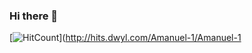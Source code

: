 ### Hi there 👋
[![HitCount](https://hits.dwyl.com/Amanuel-1/Amanuel-1.svg?style=flat-square)](http://hits.dwyl.com/Amanuel-1/Amanuel-1
<!--
**Amanuel-1/Amanuel-1** is a ✨ _special_ ✨ repository because its `README.md` (this file) appears on your GitHub profile.

Here are some ideas to get you started:

- 🔭 I’m currently working on ...
- 🌱 I’m currently learning ...
- 👯 I’m looking to collaborate on ...
- 🤔 I’m looking for help with ...
- 💬 Ask me about ...
- 📫 How to reach me: ...
- 😄 Pronouns: ...
- ⚡ Fun fact: ...
-->

